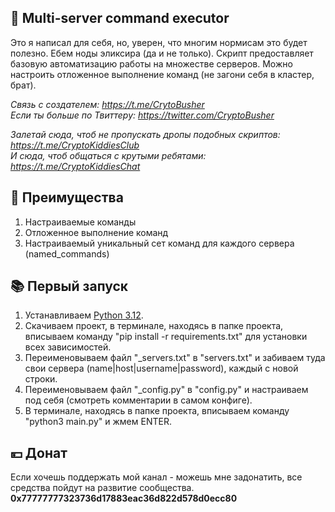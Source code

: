 ## 🚀 Multi-server command executor
Это я написал для себя, но, уверен, что многим нормисам это будет полезно. Ебем ноды эликсира (да и не только). Скрипт предоставляет базовую автоматизацию работы на множестве серверов. Можно настроить отложенное выполнение команд (не загони себя в кластер, брат).

<i>Связь с создателем: https://t.me/CrytoBusher</i> <br>
<i>Если ты больше по Твиттеру: https://twitter.com/CryptoBusher</i> <br>

<i>Залетай сюда, чтоб не пропускать дропы подобных скриптов: https://t.me/CryptoKiddiesClub</i> <br>
<i>И сюда, чтоб общаться с крутыми ребятами: https://t.me/CryptoKiddiesChat</i> <br>

## 🤔 Преимущества
1. Настраиваемые команды
2. Отложенное выполнение команд
3. Настраиваемый уникальный сет команд для каждого сервера (named_commands)

## 📚 Первый запуск
1. Устанавливаем [Python 3.12](https://www.python.org/downloads/).
2. Скачиваем проект, в терминале, находясь в папке проекта, вписываем команду "pip install -r requirements.txt" для установки всех зависимостей.
3. Переименовываем файл "_servers.txt" в "servers.txt" и забиваем туда свои сервера (name|host|username|password), каждый с новой строки.
4. Переименовываем файл "_config.py" в "config.py" и настраиваем под себя (смотреть комментарии в самом конфиге).
5. В терминале, находясь в папке проекта, вписываем команду "python3 main.py" и жмем ENTER.

## 💴 Донат
Если хочешь поддержать мой канал - можешь мне задонатить, все средства пойдут на развитие сообщества.
<b>0x77777777323736d17883eac36d822d578d0ecc80<b>